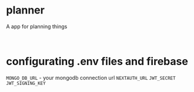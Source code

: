 # planner

A app for planning things

<br>

# configurating .env files and firebase

`MONGO_DB_URL` - your mongodb connection url
`NEXTAUTH_URL`
`JWT_SECRET`
`JWT_SIGNING_KEY`
